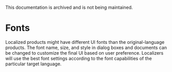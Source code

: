 This documentation is archived and is not being maintained.

# Fonts

Localized products might have different UI fonts than the original-language products. The font name, size, and style in dialog boxes and documents can be changed to customize the final UI based on user preference. Localizers will use the best font settings according to the font capabilities of the particular target language.


